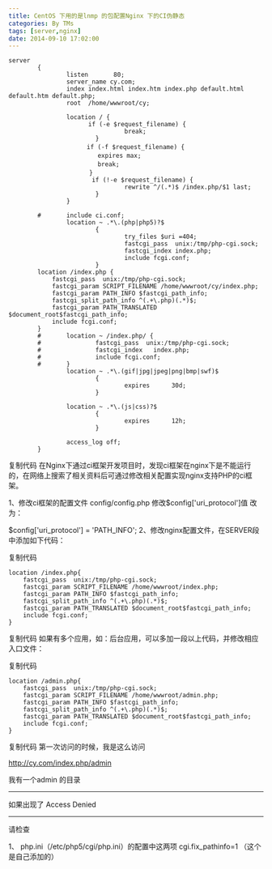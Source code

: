 ```yaml
---
title: CentOS 下用的是lnmp 的包配置Nginx 下的CI伪静态
categories: By TMs
tags: [server,nginx]
date: 2014-09-10 17:02:00
---
```


    server
            {
                    listen       80;
                    server_name cy.com;
                    index index.html index.htm index.php default.html default.htm default.php;
                    root  /home/wwwroot/cy;
    
                    location / {
                          if (-e $request_filename) {
                                    break;
                            }
    　　　　　　　　　　　　　if (-f $request_filename) {
    　　　　　　　　　　        expires max;
    　　　　　　　　　　        break;
        　　　　　　　　　　　}
                           if (!-e $request_filename) {
                                    rewrite ^/(.*)$ /index.php/$1 last;
                            }
                    }
    
            #       include ci.conf;
                    location ~ .*\.(php|php5)?$
                            {
                                    try_files $uri =404;
                                    fastcgi_pass  unix:/tmp/php-cgi.sock;
                                    fastcgi_index index.php;
                                    include fcgi.conf;
                            }
            location /index.php {
                fastcgi_pass  unix:/tmp/php-cgi.sock;
                fastcgi_param SCRIPT_FILENAME /home/wwwroot/cy/index.php;
                fastcgi_param PATH_INFO $fastcgi_path_info;
                fastcgi_split_path_info ^(.+\.php)(.*)$;
                fastcgi_param PATH_TRANSLATED $document_root$fastcgi_path_info;
                include fcgi.conf;
            }
            #       location ~ /index.php/ {
            #               fastcgi_pass  unix:/tmp/php-cgi.sock;
            #               fastcgi_index   index.php;
            #               include fcgi.conf;
            #       }
                    location ~ .*\.(gif|jpg|jpeg|png|bmp|swf)$
                            {
                                    expires      30d;
                            }
    
                    location ~ .*\.(js|css)?$
                            {
                                    expires      12h;
                            }
    
                    access_log off;
            }

复制代码
在Nginx下通过ci框架开发项目时，发现ci框架在nginx下是不能运行的，在网络上搜索了相关资料后可通过修改相关配置实现nginx支持PHP的ci框架。

1、修改ci框架的配置文件 config/config.php
修改$config['uri_protocol']值
改为：

$config['uri_protocol'] = 'PATH_INFO';
2、修改nginx配置文件，在SERVER段中添加如下代码：

复制代码

    location /index.php{
        fastcgi_pass  unix:/tmp/php-cgi.sock;
        fastcgi_param SCRIPT_FILENAME /home/wwwroot/index.php;
        fastcgi_param PATH_INFO $fastcgi_path_info;
        fastcgi_split_path_info ^(.+\.php)(.*)$;
        fastcgi_param PATH_TRANSLATED $document_root$fastcgi_path_info;
        include fcgi.conf;
    }

复制代码
如果有多个应用，如：后台应用，可以多加一段以上代码，并修改相应入口文件：

复制代码

    location /admin.php{
        fastcgi_pass  unix:/tmp/php-cgi.sock;
        fastcgi_param SCRIPT_FILENAME /home/wwwroot/admin.php;
        fastcgi_param PATH_INFO $fastcgi_path_info;
        fastcgi_split_path_info ^(.+\.php)(.*)$;
        fastcgi_param PATH_TRANSLATED $document_root$fastcgi_path_info;
        include fcgi.conf;
    }

复制代码
第一次访问的时候，我是这么访问

http://cy.com/index.php/admin

我有一个admin 的目录

---------------------------------

如果出现了 Access Denied

----------------------------------------------

请检查

1、 php.ini（/etc/php5/cgi/php.ini）的配置中这两项
cgi.fix_pathinfo=1  （这个是自己添加的）
